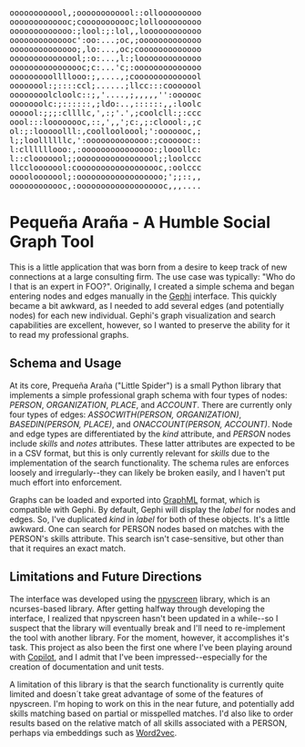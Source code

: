 <pre>
oooooooooool,;oooooooooool::ollooooooooo
ooooooooooooc;cooooooooooc;lollooooooooo
ooooooooooooo:;lool:;:lol,,loooooooooooo
oooooooooooooc':oo:...;oc,;ooooooooooooo
oooooooooooooo;,lo:...,oc;cooooooooooooo
ooooooooooooool;:o:...,l:;looooooooooooo
oooooooooooooooc;c:...'c;:oooooooooooooo
ooooooooollllooo:;,....,;coooooooooooool
oooooool:;::::ccl;......;llcc:::cooooool
oooooooolcloolc::;,'....,;,,,,,'':oooooc
ooooooolc:;::::::,;ldo:..,::::::,,:loolc
oooool:;;;:cllllc,',:;'.',;coolcll:;:ccc
oool:::loooooooc,::,',,';c:,;:cloool:,;c
ol:;:looooolll:,coollooloool;':ooooooc,;
l;;loollllllc,':ooooooooooooo:;coooooc::
l:cllllllooo:,:ooooooooooooooo:;looollc:
l::clooooool;;ooooooooooooooool;;loolccc
llcclooooool:coooooooooooooooooc,:oolccc
oooolooooool;:oooooooooooooooooo;';;::,,
oooooooooooc,:ooooooooooooooooooc,,,....
</pre>
# Pequeña Araña - A Humble Social Graph Tool
This is a little application that was born from a desire to keep track of new connections at a large consulting firm. The use case was typically: "Who do I that is an expert in FOO?". Originally, I created a simple schema and began entering nodes and edges manually in the [Gephi](https://gephi.org/) interface. This quickly became a bit awkward, as I needed to add several edges (and potentially nodes) for each new individual. Gephi's graph visualization and search capabilities are excellent, however, so I wanted to preserve the ability for it to read my professional graphs.

## Schema and Usage
At its core, Prequeña Araña ("Little Spider") is a small Python library that implements a simple professional graph schema with four types of nodes: *PERSON*, *ORGANIZATION*, *PLACE*, and *ACCOUNT*. There are currently only four types of edges: *ASSOCWITH(PERSON, ORGANIZATION)*, *BASEDIN(PERSON, PLACE)*, and *ONACCOUNT(PERSON, ACCOUNT)*. Node and edge types are differentiated by the *kind* attribute, and *PERSON* nodes include *skills* and *notes* attributes. These latter attributes are expected to be in a CSV format, but this is only currently relevant for *skills* due to the implementation of the search functionality. The schema rules are enforces loosely and irregularly--they can likely be broken easily, and I haven't put much effort into enforcement.

Graphs can be loaded and exported into [GraphML](http://graphml.graphdrawing.org/) format, which is compatible with Gephi. By default, Gephi will display the *label* for nodes and edges. So, I've duplicated *kind* in *label* for both of these objects. It's a little awkward. One can search for PERSON nodes based on matches with the PERSON's skills attribute. This search isn't case-sensitive, but other than that it requires an exact match.

## Limitations and Future Directions
The interface was developed using the [npyscreen](https://github.com/npcole/npyscreen) library, which is an ncurses-based library. After getting halfway through developing the interface, I realized that npyscreen hasn't been updated in a while--so I suspect that the library will eventually break and I'll need to re-implement the tool with another library. For the moment, however, it accomplishes it's task. This project as also been the first one where I've been playing around with [Copilot](https://github.com/features/copilot), and I admit that I've been impressed--especially for the creation of documentation and unit tests.

A limitation of this library is that the search functionality is currently quite limited and doesn´t take great advantage of some of the features of npyscreen. I'm hoping to work on this in the near future, and potentially add skills matching based on partial or misspelled matches. I'd also like to order results based on the relative match of all skills associated with a PERSON, perhaps via embeddings such as [Word2vec](https://en.wikipedia.org/wiki/Word2vec).
